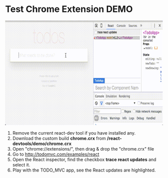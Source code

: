 # Test Chrome Extension DEMO

![](/demo/demo.gif)

 1. Remove the current react-dev tool if you have installed any.
 2. Download the custom build **chrome.crx** from **/react-devtools/demo/chrome.crx**
 3. Open "chrome://extensions/", then drag & drop the "chrome.crx" file
 4. Go to http://todomvc.com/examples/react
 5. Open the React inspector, find the checkbox **trace react updates** and select it.
 6. Play with the TODO_MVC app, see the React updates are highlighted.
